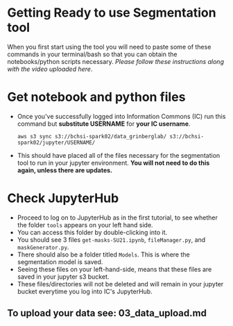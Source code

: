 # Getting Ready to use Segmentation tool

When you first start using the tool you will need to paste some of these commands in your terminal/bash so that you can obtain the notebooks/python scripts necessary.
*Please follow these instructions along with the video uploaded here*.

# Get notebook and python files
  - Once you've successfully logged into Information Commons (IC) run this command but **substitute USERNAME** for **your IC username**.

    `aws s3 sync s3://bchsi-spark02/data_grinberglab/ s3://bchsi-spark02/jupyter/USERNAME/`
    
  - This should have placed all of the files necessary for the segmentation tool to run in your jupyter environment. **You will not need to do this again, unless there are updates.**
  
# Check JupyterHub
  - Proceed to log on to JupyterHub as in the first tutorial, to see whether the folder `tools` appears on your left hand side.
  - You can access this folder by double-clicking into it.
  - You should see 3 files `get-masks-SU21.ipynb`, `fileManager.py`, and `maskGenerator.py`.
  - There should also be a folder titled `Models`. This is where the segmentation model is saved.
  - Seeing these files on your left-hand-side, means that these files are saved in your jupyter s3 bucket. 
  - These files/directories will not be deleted and will remain in your jupyter bucket everytime you log into IC's JupyterHub. 

## To upload your data see: 03_data_upload.md
